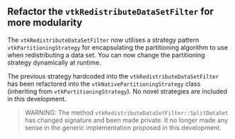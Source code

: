 ## Refactor the `vtkRedistributeDataSetFilter` for more modularity

The `vtkRedistributeDataSetFilter` now utilises a strategy pattern `vtkPartitioningStrategy` for encapsulating the partitioning algorithm to use when redistributing a data set. You can now change the partitioning strategy dynamically at runtime.

The previous strategy hardcoded into the `vtkRedistributeDataSetFilter` has been refactored into the `vtkNativePartitioningStrategy` class (inheriting from `vtkPartitioningStrategy`). No novel strategies are included in this development.

> WARNING: The method `vtkRedistributeDataSetFilter::SplitDataSet` has changed signature and been made private. It no longer made any sense in the generic implementation proposed in this development.
